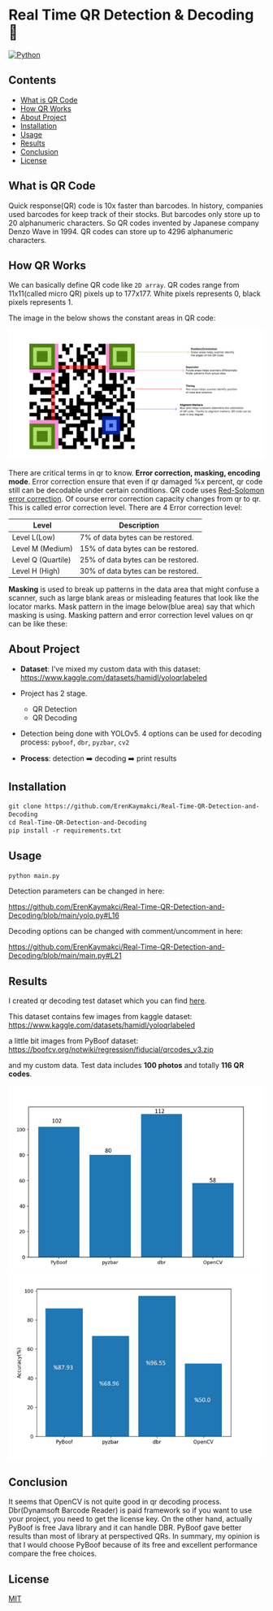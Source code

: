 # Real Time QR Detection & Decoding 🚀
<a href='https://www.python.org/' target="_blank"><img alt='Python' src='https://img.shields.io/badge/Made_With Python-100000?style=for-the-badge&logo=Python&logoColor=white&labelColor=3774A7&color=FFD445'/></a>
<a href='https://github.com/ErenKaymakci/Real-Time-QR-Detection-and-Decoding/blob/main/LICENSE' target="_blank"><img alt='' src='https://img.shields.io/badge/MIT_Lıcense-100000?style=for-the-badge&logo=&logoColor=white&labelColor=3774A7&color=000000'/></a>

## Contents   
- [What is QR Code](#what-is-qr-code)
- [How QR Works](#how-qr-works)
- [About Project](#about-project)
- [Installation](#installation)
- [Usage](#usage)
- [Results](#results)
- [Conclusion](#conclusion)
- [License](#license)

## What is QR Code
Quick response(QR) code is 10x faster than barcodes. In history, companies used barcodes for keep track of their stocks. But barcodes only store up to 20 alphanumeric characters. So QR codes invented by Japanese company Denzo Wave in 1994. QR codes can store up to 4296 alphanumeric characters.

## How QR Works
We can basically define QR code like `2D array`. QR codes range from 11x11(called micro QR) pixels up to 177x177. White pixels represents 0, black pixels represents 1. 

The image in the below shows the constant areas in QR code:

![image](/imgs/explained.png)

There are critical terms in qr to know. **Error correction, masking, encoding mode**. Error correction ensure that even if qr damaged %x percent, qr code still can be decodable under certain conditions. QR code uses [Red-Solomon error correction](https://en.wikipedia.org/wiki/Reed%E2%80%93Solomon_error_correction). Of course error correction capacity changes from qr to qr. This is called error correction level. There are 4 Error correction level:

Level | Description | 
--- | --- |
Level L(Low) | 7% of data bytes can be restored.
Level M (Medium) | 15% of data bytes can be restored.
Level Q (Quartile) | 25% of data bytes can be restored.
Level H (High) | 30% of data bytes can be restored.

**Masking** is used to break up patterns in the data area that might confuse a scanner, such as large blank areas or misleading features that look like the locator marks. Mask pattern in the image below(blue area) say that which masking is using. Masking pattern and error correction level values on qr can be like these:














## About Project
- **Dataset**: I've mixed my custom data with this dataset: 
https://www.kaggle.com/datasets/hamidl/yoloqrlabeled

- Project has 2 stage. 
   - QR Detection
   - QR Decoding 
 
- Detection being done with YOLOv5. 4 options can be used for decoding process: `pyboof`, `dbr`, `pyzbar`, `cv2` 
- **Process**: detection ➡️ decoding ➡️ print results

## Installation
```
git clone https://github.com/ErenKaymakci/Real-Time-QR-Detection-and-Decoding
cd Real-Time-QR-Detection-and-Decoding
pip install -r requirements.txt
```
## Usage
`python main.py`

Detection parameters can be changed in here: 

https://github.com/ErenKaymakci/Real-Time-QR-Detection-and-Decoding/blob/main/yolo.py#L16

Decoding options can be changed with comment/uncomment in here: 

https://github.com/ErenKaymakci/Real-Time-QR-Detection-and-Decoding/blob/main/main.py#L21

## Results
I created qr decoding test dataset which you can find [here](https://github.com/ErenKaymakci/Real-Time-QR-Detection-and-Decoding/blob/main/test-data/data.zip).

This dataset contains few images from kaggle dataset: https://www.kaggle.com/datasets/hamidl/yoloqrlabeled

a little bit images from PyBoof dataset: https://boofcv.org/notwiki/regression/fiducial/qrcodes_v3.zip

and my custom data. Test data includes **100 photos** and totally **116 QR codes**. 

<p float="left">
  <img src="/imgs/result.png" width="500" />
  <img src="/imgs/result2.png" width="500" /> 
</p>

## Conclusion
It seems that OpenCV is not quite good in qr decoding process. Dbr(Dynamsoft Barcode Reader) is paid framework so if you want to use your project, you need to get the license key. On the other hand, actually PyBoof is free Java library and it can handle DBR. PyBoof gave better results than most of library at perspectived QRs. In summary, my opinion is that I would choose PyBoof because of its free and excellent performance compare the free choices.

## License
[MIT](https://github.com/ErenKaymakci/Real-Time-QR-Detection-and-Decoding/blob/main/LICENSE)

